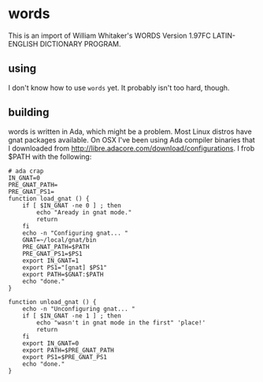 words
=====

This is an import of William Whitaker's WORDS Version 1.97FC LATIN-ENGLISH DICTIONARY PROGRAM.

using
-----

I don't know how to use `words` yet.  It probably isn't too hard, though.

building
--------

words is written in Ada, which might be a problem.  Most Linux distros have gnat
packages available.  On OSX I've been using Ada compiler binaries that I downloaded
from http://libre.adacore.com/download/configurations.  I frob $PATH with the following:

    # ada crap
    IN_GNAT=0
    PRE_GNAT_PATH=
    PRE_GNAT_PS1=
    function load_gnat () {
        if [ $IN_GNAT -ne 0 ] ; then
            echo "Aready in gnat mode."
            return
        fi
        echo -n "Configuring gnat... "
        GNAT=~/local/gnat/bin
        PRE_GNAT_PATH=$PATH
        PRE_GNAT_PS1=$PS1
        export IN_GNAT=1
        export PS1="[gnat] $PS1"
        export PATH=$GNAT:$PATH
        echo "done."
    }
    
    function unload_gnat () {
        echo -n "Unconfiguring gnat... "
        if [ $IN_GNAT -ne 1 ] ; then
            echo "wasn't in gnat mode in the first" 'place!'
            return
        fi
        export IN_GNAT=0
        export PATH=$PRE_GNAT_PATH
        export PS1=$PRE_GNAT_PS1
        echo "done."
    }
    